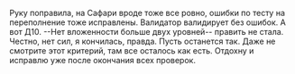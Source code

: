 Руку поправила, на Сафари вроде тоже все ровно, ошибки по тесту на переполнение тоже исправлены. Валидатор валидирует без ошибок. А вот Д10. --Нет вложенности больше двух уровней-- править не стала. Честно, нет сил, я кончилась, правда. Пусть останется так. Даже не смотрите этот критерий, там все осталось как есть. Отдохну и исправлю уже после окончания всех проверок.
